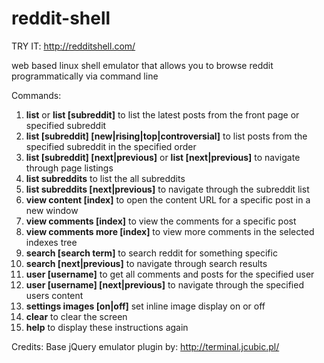 # reddit-shell

TRY IT: http://redditshell.com/

web based linux shell emulator that allows you to browse reddit programmatically via command line

Commands:

1. **list** or **list [subreddit]** to list the latest posts from the front page or specified subreddit
2. **list [subreddit] [new|rising|top|controversial]**  to list posts from the specified subreddit in the specified order
3. **list [subreddit] [next|previous]** or **list [next|previous]** to navigate through page listings
4. **list subreddits** to list the all subreddits
5. **list subreddits [next|previous]** to navigate through the subreddit list
6. **view content [index]** to open the content URL for a specific post in a new window
7. **view comments [index]** to view the comments for a specific post
8. **view comments more [index]** to view more comments in the selected indexes tree
9. **search [search term]** to search reddit for something specific
10. **search [next|previous]** to navigate through search results
11. **user [username]** to get all comments and posts for the specified user
12. **user [username] [next|previous]** to navigate through the specified users content
13. **settings images [on|off]** set inline image display on or off
14. **clear** to clear the screen
15. **help** to display these instructions again

Credits: Base jQuery emulator plugin by: http://terminal.jcubic.pl/

